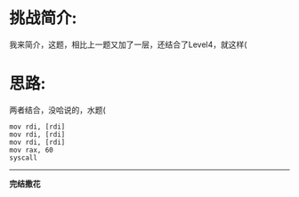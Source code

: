 # 挑战简介:
我来简介，这题，相比上一题又加了一层，还结合了Level4，就这样(  

# 思路:
两者结合，没哈说的，水题(  
```
mov rdi, [rdi]
mov rdi, [rdi]
mov rdi, [rdi]
mov rax, 60
syscall
```
***
**完结撒花**
